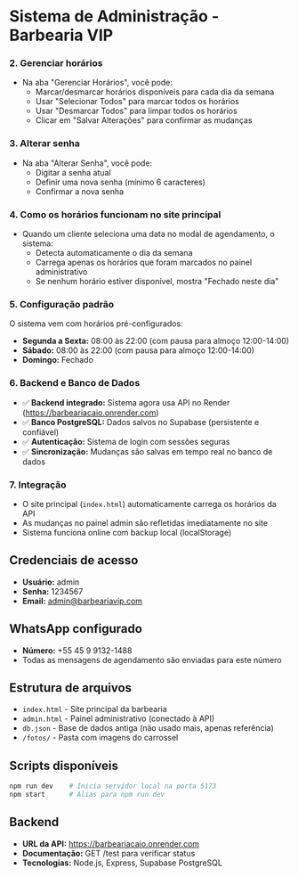 # Sistema de Administração - Barbearia VIP
### 2. Gerenciar horários
- Na aba "Gerenciar Horários", você pode:
  - Marcar/desmarcar horários disponíveis para cada dia da semana
  - Usar "Selecionar Todos" para marcar todos os horários
  - Usar "Desmarcar Todos" para limpar todos os horários
  - Clicar em "Salvar Alterações" para confirmar as mudanças

### 3. Alterar senha
- Na aba "Alterar Senha", você pode:
  - Digitar a senha atual
  - Definir uma nova senha (mínimo 6 caracteres)
  - Confirmar a nova senha

### 4. Como os horários funcionam no site principal
- Quando um cliente seleciona uma data no modal de agendamento, o sistema:
  - Detecta automaticamente o dia da semana
  - Carrega apenas os horários que foram marcados no painel administrativo
  - Se nenhum horário estiver disponível, mostra "Fechado neste dia"

### 5. Configuração padrão
O sistema vem com horários pré-configurados:
- **Segunda a Sexta:** 08:00 às 22:00 (com pausa para almoço 12:00-14:00)
- **Sábado:** 08:00 às 22:00 (com pausa para almoço 12:00-14:00)
- **Domingo:** Fechado

### 6. Backend e Banco de Dados
- ✅ **Backend integrado:** Sistema agora usa API no Render (https://barbeariacaio.onrender.com)
- ✅ **Banco PostgreSQL:** Dados salvos no Supabase (persistente e confiável)
- ✅ **Autenticação:** Sistema de login com sessões seguras
- ✅ **Sincronização:** Mudanças são salvas em tempo real no banco de dados

### 7. Integração
- O site principal (`index.html`) automaticamente carrega os horários da API
- As mudanças no painel admin são refletidas imediatamente no site
- Sistema funciona online com backup local (localStorage)

## Credenciais de acesso
- **Usuário:** admin
- **Senha:** 1234567
- **Email:** admin@barbeariavip.com

## WhatsApp configurado
- **Número:** +55 45 9 9132-1488
- Todas as mensagens de agendamento são enviadas para este número

## Estrutura de arquivos
- `index.html` - Site principal da barbearia
- `admin.html` - Painel administrativo (conectado à API)
- `db.json` - Base de dados antiga (não usado mais, apenas referência)
- `/fotos/` - Pasta com imagens do carrossel

## Scripts disponíveis
```bash
npm run dev    # Inicia servidor local na porta 5173
npm start      # Alias para npm run dev
```

## Backend
- **URL da API:** https://barbeariacaio.onrender.com
- **Documentação:** GET /test para verificar status
- **Tecnologias:** Node.js, Express, Supabase PostgreSQL
